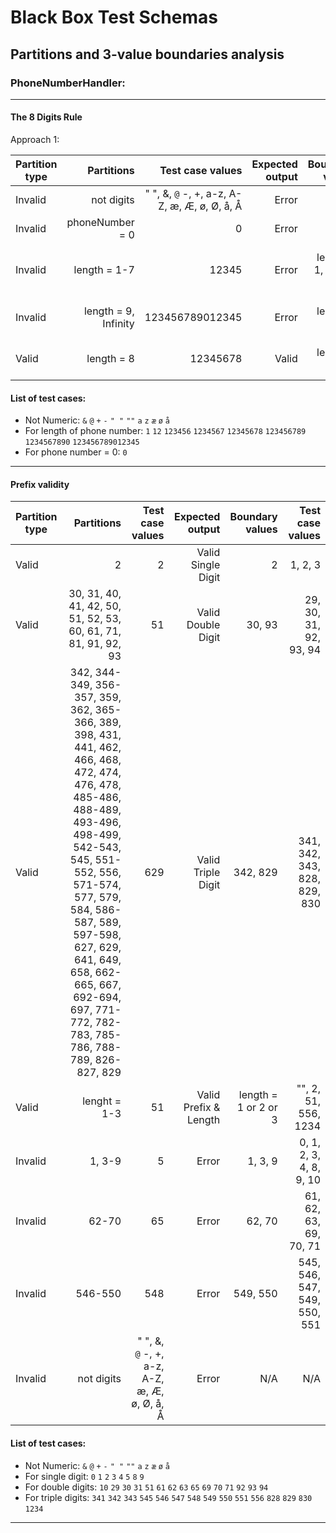 # Black Box Test Schemas

## Partitions and 3-value boundaries analysis

### PhoneNumberHandler:
___
#### The 8 Digits Rule

Approach 1:

|Partition type|Partitions|Test case values|Expected output|Boundary values|Test case values|
|-|--:|--:|--:|--:|--:|
|Invalid|not digits|" ", &, `@` -, +, a-z, A-Z, æ, Æ, ø, Ø, å, Å|Error|N/A|N/A|
|Invalid|phoneNumber = 0|0|Error|N/A|N/A|
|Invalid|length = 1-7|12345|Error|length = 1, length = 7|1, 12, 123456, 1234567, 12345678|
|Invalid|length = 9, Infinity|123456789012345|Error|length = 9|12345678, 123456789, 1234567890|
|Valid|length = 8|12345678|Valid|length = 8|1234567, 12345678, 123456789|


#### List of test cases:
* Not Numeric: `&` `@` `+` `-` `" "` `""` `a` `z` `æ` `ø` `å` 
* For length of phone number: `1` `12` `123456` `1234567` `12345678` `123456789` `1234567890` `123456789012345` 
* For phone number = 0: `0`

___

#### Prefix validity

|Partition type|Partitions|Test case values|Expected output|Boundary values|Test case values|
|-|--:|--:|--:|--:|--:|
|Valid|2|2|Valid Single Digit|2|1, 2, 3|
|Valid|30, 31, 40, 41, 42, 50, 51, 52, 53, 60, 61, 71, 81, 91, 92, 93|51|Valid Double Digit|30, 93|29, 30, 31, 92, 93, 94|
|Valid|342, 344-349, 356-357, 359, 362, 365-366, 389, 398, 431, 441, 462, 466, 468, 472, 474, 476, 478, 485-486, 488-489, 493-496, 498-499, 542-543, 545, 551-552, 556, 571-574, 577, 579, 584, 586-587, 589, 597-598, 627, 629, 641, 649, 658, 662-665, 667, 692-694, 697, 771-772, 782-783, 785-786, 788-789, 826-827, 829|629|Valid Triple Digit|342, 829|341, 342, 343, 828, 829, 830|
|Valid|lenght = 1-3|51|Valid Prefix & Length|length = 1 or 2 or 3|"", 2, 51, 556, 1234|
|Invalid|1, 3-9|5|Error|1, 3, 9|0, 1, 2, 3, 4, 8, 9, 10|
|Invalid|62-70|65|Error|62, 70|61, 62, 63, 69, 70, 71|
|Invalid|546-550|548|Error|549, 550|545, 546, 547, 549, 550, 551|
|Invalid|not digits|" ", &, `@` -, +, a-z, A-Z, æ, Æ, ø, Ø, å, Å|Error|N/A|N/A|



#### List of test cases:
* Not Numeric: `&` `@` `+` `-` `" "` `""` `a` `z` `æ` `ø` `å` 
* For single digit: `0` `1` `2` `3` `4` `5` `8` `9`
* For double digits: `10` `29` `30` `31` `51` `61` `62` `63` `65` `69` `70` `71` `92` `93` `94`
* For triple digits: `341` `342` `343` `545` `546` `547` `548` `549` `550` `551` `556` `828` `829` `830` `1234` 
___


